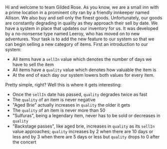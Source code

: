 Hi and welcome to team Gilded Rose. As you know, we are a small inn with a
prime location in a prominent city ran by a friendly innkeeper named
Allison. We also buy and sell only the finest goods. Unfortunately, our
goods are constantly degrading in quality as they approach their sell by
date. We have a system in place that updates our inventory for us. It was
developed by a no-nonsense type named Leeroy, who has moved on to new
adventures. Your task is to add the new feature to our system so that we
can begin selling a new category of items. First an introduction to our
system:

- All items have a `sellIn` value which denotes the number of days we have
  to sell the item
- All items have a `quality` value which denotes how valuable the item is
- At the end of each day our system lowers both values for every item.

Pretty simple, right? Well this is where it gets interesting:

- Once the `sellIn` date has passed, `quality` degrades twice as fast
- The `quality` of an item is never negative
- "Aged Brie" actually increases in `quality` the older it gets
- The `quality` of an item is never more than 50
- "Sulfuras", being a legendary item, never has to be sold or decreases
  in `quality`
- "Backstage passes", like aged brie, increases in `quality` as its `sellIn`
  value approaches; `quality` increases by 2 when there are 10 days or less
  and by 3 when there are 5 days or less but `quality` drops to 0 after the
  concert

